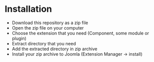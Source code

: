 # Installation

* Download this repository as a zip file
* Open the zip file on your computer
* Choose the extension that you need (Component, some module or plugin)
* Extract directory that you need
* Add the extracted directory in zip archive
* Install your zip archive to Joomla (Extension Manager -> install)